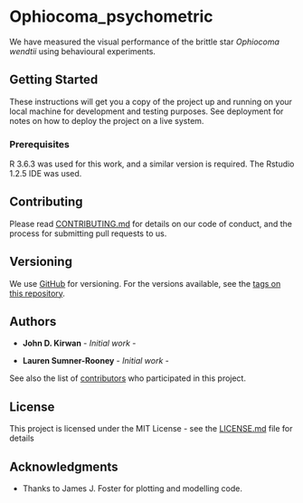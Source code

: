 # Ophiocoma_psychometric

We have measured the visual performance of the brittle star *Ophiocoma wendtii* using behavioural experiments.

## Getting Started

These instructions will get you a copy of the project up and running on your local machine for development and testing purposes. See deployment for notes on how to deploy the project on a live system.

### Prerequisites

R 3.6.3 was used for this work, and a similar version is required. The Rstudio  1.2.5 IDE was used.

## Contributing

Please read [CONTRIBUTING.md](https://gist.github.com/PurpleBooth/b24679402957c63ec426) for details on our code of conduct, and the process for submitting pull requests to us.

## Versioning

We use [GitHub](https://github.com/) for versioning. For the versions available, see the [tags on this repository](https://github.com/JohnKirwan/Ophiocoma_psychometric).

## Authors

* **John D. Kirwan**       - *Initial work* - [](https://github.com/JohnKirwan)

* **Lauren Sumner-Rooney** - *Initial work* - []()

See also the list of [contributors](https://github.com/your/project/contributors) who participated in this project.

## License

This project is licensed under the MIT License - see the [LICENSE.md](LICENSE.md) file for details

## Acknowledgments

* Thanks to James J. Foster for plotting and modelling code.
